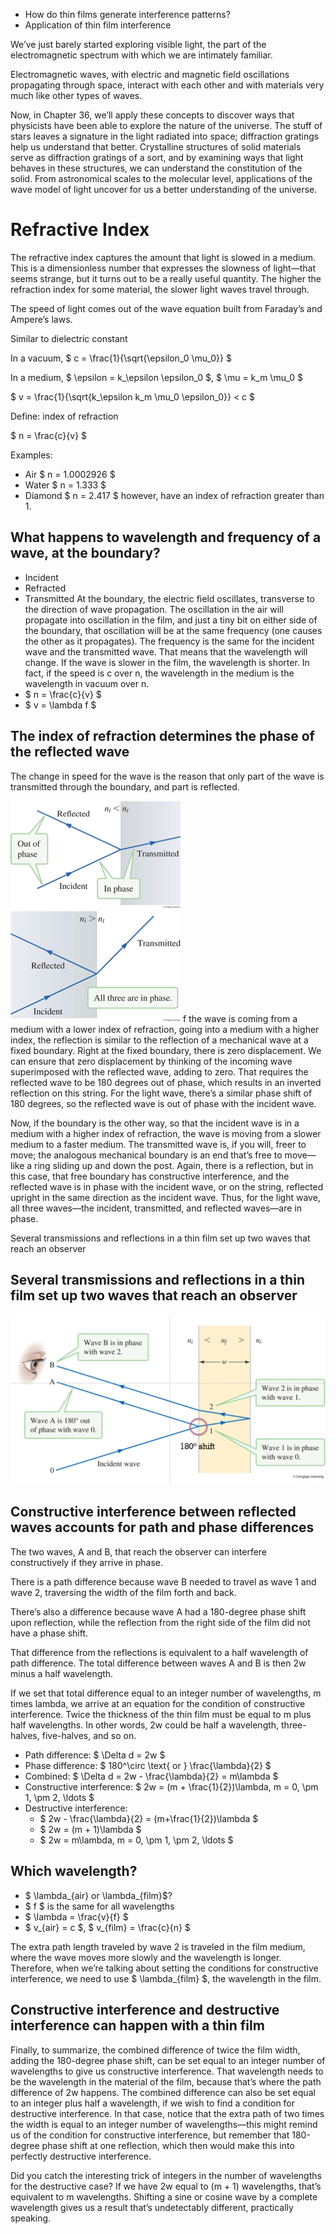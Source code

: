 - How do thin films generate interference patterns?
- Application of thin film interference

We’ve just barely started exploring visible light, the part of the electromagnetic spectrum with which we are intimately familiar. 

Electromagnetic waves, with electric and magnetic field oscillations propagating through space, interact with each other and with materials very much like other types of waves. 

Now, in Chapter 36, we’ll apply these concepts to discover ways that physicists have been able to explore the nature of the universe. The stuff of stars leaves a signature in the light radiated into space; diffraction gratings help us understand that better. Crystalline structures of solid materials serve as diffraction gratings of a sort, and by examining ways that light behaves in these structures, we can understand the constitution of the solid. From astronomical scales to the molecular level, applications of the wave model of light uncover for us a better understanding of the universe.

# Refractive Index
The refractive index captures the amount that light is slowed in a medium. This is a dimensionless number that expresses the slowness of light—that seems strange, but it turns out to be a really useful quantity. The higher the refraction index for some material, the slower light waves travel through.

The speed of light comes out of the wave equation built from Faraday’s and Ampere’s laws. 

Similar to dielectric constant

In a vacuum, $ c = \frac{1}{\sqrt{\epsilon_0 \mu_0}} $

In a medium, $ \epsilon = k_\epsilon \epsilon_0 $, $ \mu = k_m \mu_0 $

$ v = \frac{1}{\sqrt{k_\epsilon k_m \mu_0 \epsilon_0}} < c $

Define: index of refraction

$ n = \frac{c}{v} $

Examples:
- Air $ n = 1.0002926 $
- Water $ n = 1.333 $
- Diamond $ n = 2.417 $
however, have an index of refraction greater than 1.

## What happens to wavelength and frequency of a wave, at the boundary?
- Incident
- Refracted
- Transmitted
At the boundary, the electric field oscillates, transverse to the direction of wave propagation. The oscillation in the air will propagate into oscillation in the film, and just a tiny bit on either side of the boundary, that oscillation will be at the same frequency (one causes the other as it propagates). The frequency is the same for the incident wave and the transmitted wave. That means that the wavelength will change. If the wave is slower in the film, the wavelength is shorter. In fact, if the speed is c over n, the wavelength in the medium is the wavelength in vacuum over n. 
- $ n = \frac{c}{v} $
- $ v = \lambda f $

## The index of refraction determines the phase of the reflected wave
The change in speed for the wave is the reason that only part of the wave is transmitted through the boundary, and part is reflected. 

![alt text](image-3.png)
![alt text](image-4.png)
f the wave is coming from a medium with a lower index of refraction, going into a medium with a higher index, the reflection is similar to the reflection of a mechanical wave at a fixed boundary. Right at the fixed boundary, there is zero displacement. We can ensure that zero displacement by thinking of the incoming wave superimposed with the reflected wave, adding to zero. That requires the reflected wave to be 180 degrees out of phase, which results in an inverted reflection on this string. For the light wave, there’s a similar phase shift of 180 degrees, so the reflected wave is out of phase with the incident wave.

Now, if the boundary is the other way, so that the incident wave is in a medium with a higher index of refraction, the wave is moving from a slower medium to a faster medium. The transmitted wave is, if you will, freer to move; the analogous mechanical boundary is an end that’s free to move—like a ring sliding up and down the post. Again, there is a reflection, but in this case, that free boundary has constructive interference, and the reflected wave is in phase with the incident wave, or on the string, reflected upright in the same direction as the incident wave. Thus, for the light wave, all three waves—the incident, transmitted, and reflected waves—are in phase.

Several transmissions and reflections in a thin film set up two waves that reach an observer

## Several transmissions and reflections in a thin film set up two waves that reach an observer
![alt text](image-5.png)
## Constructive interference between reflected waves accounts for path and phase differences
The two waves, A and B, that reach the observer can interfere constructively if they arrive in phase. 

There is a path difference because wave B needed to travel as wave 1 and wave 2, traversing the width of the film forth and back. 

There’s also a difference because wave A had a 180-degree phase shift upon reflection, while the reflection from the right side of the film did not have a phase shift. 

That difference from the reflections is equivalent to a half wavelength of path difference. The total difference between waves A and B is then 2w minus a half wavelength.

If we set that total difference equal to an integer number of wavelengths, m times lambda, we arrive at an equation for the condition of constructive interference. Twice the thickness of the thin film must be equal to m plus half wavelengths. In other words, 2w could be half a wavelength, three-halves, five-halves, and so on. 
- Path difference: $ \Delta d = 2w $
- Phase difference: $ 180^\circ \text{ or } \frac{\lambda}{2} $
- Combined: $ \Delta d = 2w - \frac{\lambda}{2} = m\lambda $
- Constructive interference: $ 2w = (m + \frac{1}{2})\lambda, m = 0, \pm 1, \pm 2, \ldots $
- Destructive interference: 
    - $ 2w - \frac{\lambda}{2} = (m+\frac{1}{2})\lambda $
    - $ 2w = (m + 1)\lambda $
    - $ 2w = m\lambda, m = 0, \pm 1, \pm 2, \ldots $
## Which wavelength?
- $ \lambda_{air} or \lambda_{film}$?
- $ f $ is the same for all wavelengths
- $ \lambda = \frac{v}{f} $
- $ v_{air} = c $, $ v_{film} = \frac{c}{n} $

The extra path length traveled by wave 2 is traveled in the film medium, where the wave moves more slowly and the wavelength is longer. Therefore, when we’re talking about setting the conditions for constructive interference, we need to use $ \lambda_{film} $, the wavelength in the film.
## Constructive interference and destructive interference can happen with a thin film
Finally, to summarize, the combined difference of twice the film width, adding the 180-degree phase shift, can be set equal to an integer number of wavelengths to give us constructive interference. That wavelength needs to be the wavelength in the material of the film, because that’s where the path difference of 2w happens. 
The combined difference can also be set equal to an integer plus half a wavelength, if we wish to find a condition for destructive interference. In that case, notice that the extra path of two times the width is equal to an integer number of wavelengths—this might remind us of the condition for constructive interference, but remember that 180-degree phase shift at one reflection, which then would make this into perfectly destructive interference. 

Did you catch the interesting trick of integers in the number of wavelengths for the destructive case? If we have 2w equal to (m + 1) wavelengths, that’s equivalent to m wavelengths. Shifting a sine or cosine wave by a complete wavelength gives us a result that’s undetectably different, practically speaking. 
